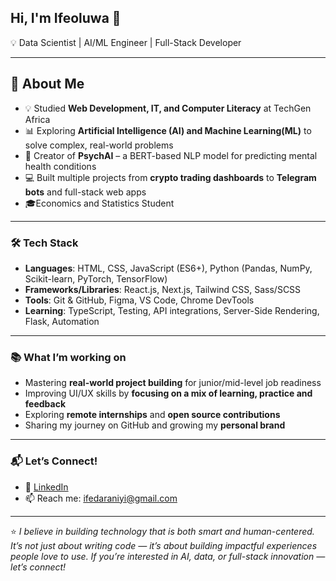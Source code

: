  ## Hi, I'm Ifeoluwa 🌸
💡 Data Scientist | AI/ML Engineer | Full-Stack Developer <br/>

---
## 🚀 About Me  
- 💡 Studied **Web Development, IT, and Computer Literacy** at TechGen Africa  
- 📊 Exploring **Artificial Intelligence (AI) and Machine Learning(ML)** to solve complex, real-world problems  
- 🔬 Creator of **PsychAI** – a BERT-based NLP model for predicting mental health conditions  
- 💻 Built multiple projects from **crypto trading dashboards** to **Telegram bots** and full-stack web apps
- 🎓Economics and Statistics Student
  
---

### 🛠️ Tech Stack

- **Languages**: HTML, CSS, JavaScript (ES6+), Python (Pandas, NumPy, Scikit-learn, PyTorch, TensorFlow)
- **Frameworks/Libraries**: React.js, Next.js, Tailwind CSS, Sass/SCSS
- **Tools**: Git & GitHub, Figma, VS Code, Chrome DevTools 
- **Learning**: TypeScript, Testing, API integrations, Server-Side Rendering, Flask, Automation
  
---

### 📚 What I’m working on

- Mastering **real-world project building** for junior/mid-level job readiness  
- Improving UI/UX skills by **focusing on a mix of learning, practice and feedback**  
- Exploring **remote internships** and **open source contributions**  
- Sharing my journey on GitHub and growing my **personal brand**  

---

### 📬 Let’s Connect!

- 💼 [LinkedIn](https://www.linkedin.com/in/ifeoluwaadeniyi/)  
- 📫 Reach me: ifedaraniyi@gmail.com

---

⭐️ *I believe in building technology that is both smart and human-centered. It’s not just about writing code — it’s about building *impactful experiences* people love to use. If you’re interested in AI, data, or full-stack innovation — let’s connect!*  
